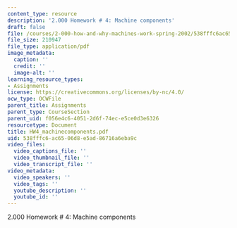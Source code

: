 ```yaml
---
content_type: resource
description: '2.000 Homework # 4: Machine components'
draft: false
file: /courses/2-000-how-and-why-machines-work-spring-2002/538fffc6ac6506d8e5ad86716a6eba9c_Homework4_machinecomponentsandsystems.pdf
file_size: 210947
file_type: application/pdf
image_metadata:
  caption: ''
  credit: ''
  image-alt: ''
learning_resource_types:
- Assignments
license: https://creativecommons.org/licenses/by-nc/4.0/
ocw_type: OCWFile
parent_title: Assignments
parent_type: CourseSection
parent_uid: f056e4c6-4051-2d6f-74ec-e5ce0d3e6326
resourcetype: Document
title: HW4_machinecomponents.pdf
uid: 538fffc6-ac65-06d8-e5ad-86716a6eba9c
video_files:
  video_captions_file: ''
  video_thumbnail_file: ''
  video_transcript_file: ''
video_metadata:
  video_speakers: ''
  video_tags: ''
  youtube_description: ''
  youtube_id: ''
---
```

2.000 Homework # 4: Machine components